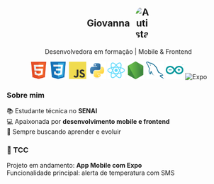 <h2 align="center" style="display: flex; align-items: center; justify-content: center; gap: 10px;">
  <span>Giovanna</span>
  <img src="https://i.pinimg.com/736x/13/9d/d8/139dd81f53015b4659ef8aa7cb97ec7b.jpg" width="35" title="Autista" style="border-radius: 50%;" />
</h2>

<p align="center">Desenvolvedora em formação | Mobile & Frontend</p>
<p align="center">
  <img src="https://github.com/devicons/devicon/blob/master/icons/html5/html5-original.svg" width="40" title="HTML" />
  <img src="https://github.com/devicons/devicon/blob/master/icons/css3/css3-original.svg" width="40" title="CSS" />
  <img src="https://github.com/devicons/devicon/blob/master/icons/javascript/javascript-original.svg" width="40" title="JS" />
  <img src="https://github.com/devicons/devicon/blob/master/icons/python/python-original.svg" width="40" title="Python" />
  <img src="https://github.com/devicons/devicon/blob/master/icons/react/react-original.svg" width="40" title="React Native" />
  <img src="https://github.com/devicons/devicon/blob/master/icons/nodejs/nodejs-original.svg" width="40" title="Node.js" />
  <img src="https://github.com/devicons/devicon/blob/master/icons/mysql/mysql-original.svg" width="40" title="MySQL" />
  <img src="https://github.com/devicons/devicon/blob/master/icons/arduino/arduino-original.svg" width="40" title="Arduino" />
<img src="https://encrypted-tbn0.gstatic.com/images?q=tbn:ANd9GcRVtfghCwl_HDYMSeHrVZwaJb4Wnt5ZVo-ycA&s" width="40" title="Expo" />
</p>


### Sobre mim
📚 Estudante técnica no **SENAI**  
💻 Apaixonada por **desenvolvimento mobile e frontend**  
🚀 Sempre buscando aprender e evoluir  

### 📱 TCC
Projeto em andamento: **App Mobile com Expo**  
Funcionalidade principal: alerta de temperatura com SMS  













